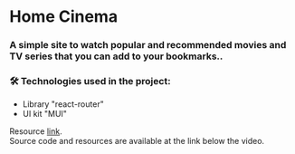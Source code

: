 # Home Cinema

### A simple site to watch popular and recommended movies and TV series that you can add to your bookmarks..

### :hammer_and_wrench: Technologies used in the project: 

- Library "react-router"
- UI kit "MUI"


Resource [link](https://youtu.be/uGnh1NnlEbQ?si=VEmV-YKs4GtLr0xh).<br/>
Source code and resources are available at the link below the video.
